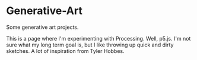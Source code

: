 # Generative-Art
Some generative art projects.

This is a page where I'm experimenting with Processing. Well, p5.js. I'm not sure what my long term goal is, but I like throwing up quick and dirty sketches. A lot of inspiration from Tyler Hobbes.

